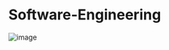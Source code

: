 # Software-Engineering
![image](https://user-images.githubusercontent.com/72866096/179767047-17c9aa3c-c176-4047-98df-3573f49ddc53.png)
